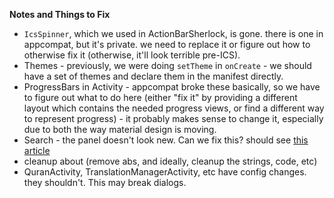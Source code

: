 **Notes and Things to Fix**

 * `IcsSpinner`, which we used in ActionBarSherlock, is gone. there is one in
  appcompat, but it's private. we need to replace it or figure out how to
  otherwise fix it (otherwise, it'll look terrible pre-ICS).
 * Themes - previously, we were doing `setTheme` in `onCreate` - we should have
  a set of themes and declare them in the manifest directly.
 * ProgressBars in Activity - appcompat broke these basically, so we have to
  figure out what to do here (either "fix it" by providing a different layout
  which contains the needed progress views, or find a different way to
  represent progress) - it probably makes sense to change it, especially due
  to both the way material design is moving.
 * Search - the panel doesn't look new. Can we fix this? should see [this
     article](https://chris.banes.me/2014/10/17/appcompat-v21/)
 * cleanup about (remove abs, and ideally, cleanup the strings, code, etc)
 * QuranActivity, TranslationManagerActivity, etc have config changes. they
   shouldn't. This may break dialogs.
